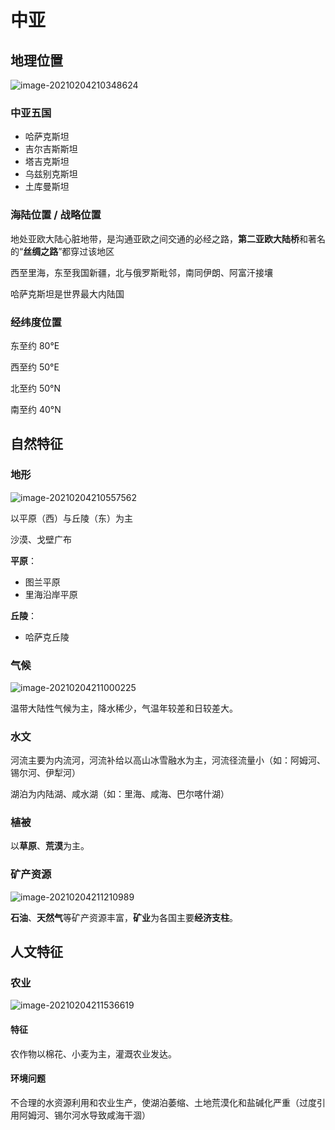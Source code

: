 # 中亚

## 地理位置

![image-20210204210348624](https://img-1251985644.image.myqcloud.com/images/image-20210204210348624.png)

### 中亚五国

- 哈萨克斯坦
- 吉尔吉斯斯坦
- 塔吉克斯坦
- 乌兹别克斯坦
- 土库曼斯坦

### 海陆位置 / 战略位置

地处亚欧大陆心脏地带，是沟通亚欧之间交通的必经之路，**第二亚欧大陆桥**和著名的“**丝绸之路**”都穿过该地区

西至里海，东至我国新疆，北与俄罗斯毗邻，南同伊朗、阿富汗接壤

哈萨克斯坦是世界最大内陆国

### 经纬度位置

东至约 80°E

西至约 50°E

北至约 50°N

南至约 40°N

## 自然特征

### 地形

![image-20210204210557562](https://img-1251985644.image.myqcloud.com/images/image-20210204210557562.png)

以平原（西）与丘陵（东）为主

沙漠、戈壁广布

**平原**：

- 图兰平原
- 里海沿岸平原

**丘陵**：

- 哈萨克丘陵

### 气候

![image-20210204211000225](https://img-1251985644.image.myqcloud.com/images/image-20210204211000225.png)

温带大陆性气候为主，降水稀少，气温年较差和日较差大。

### 水文

河流主要为内流河，河流补给以高山冰雪融水为主，河流径流量小（如：阿姆河、锡尔河、伊犁河）

湖泊为内陆湖、咸水湖（如：里海、咸海、巴尔喀什湖）

### 植被

以**草原**、**荒漠**为主。

### 矿产资源

![image-20210204211210989](https://img-1251985644.image.myqcloud.com/images/image-20210204211210989.png)

**石油**、**天然气**等矿产资源丰富，**矿业**为各国主要**经济支柱**。

## 人文特征

### 农业

![image-20210204211536619](https://img-1251985644.image.myqcloud.com/images/image-20210204211536619.png)

#### 特征

农作物以棉花、小麦为主，灌溉农业发达。

#### 环境问题

不合理的水资源利用和农业生产，使湖泊萎缩、土地荒漠化和盐碱化严重（过度引用阿姆河、锡尔河水导致咸海干涸）
